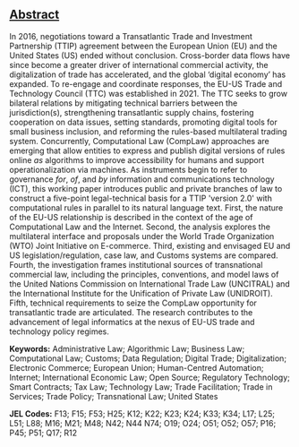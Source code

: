 ## [Abstract](https://github.com/lexmerca/TTIPv2_ToC)

In 2016, negotiations toward a Transatlantic Trade and Investment Partnership (TTIP) agreement between the European Union (EU) and the United States (US) ended without conclusion. Cross-border data flows have since become a greater driver of international commercial activity, the digitalization of trade has accelerated, and the global ‘digital economy’ has expanded. To re-engage and coordinate responses, the EU-US Trade and Technology Council (TTC) was established in 2021. The TTC seeks to grow bilateral relations by mitigating technical barriers between the jurisdiction(s), strengthening transatlantic supply chains, fostering cooperation on data issues, setting standards, promoting digital tools for small business inclusion, and reforming the rules-based multilateral trading system. Concurrently, Computational Law (CompLaw) approaches are emerging that allow entities to express and publish digital versions of rules online *as* algorithms to improve accessibility for humans and support operationalization via machines. As instruments begin to refer to governance *for*, *of*, and *by* information and communications technology (ICT), this working paper introduces public and private branches of law to construct a five-point legal-technical basis for a TTIP 'version 2.0' with computational rules in parallel to its natural language text. First, the nature of the EU-US relationship is described in the context of the age of Computational Law and the Internet. Second, the analysis explores the multilateral interface and proposals under the World Trade Organization (WTO) Joint Initiative on E-commerce. Third, existing and envisaged EU and US legislation/regulation, case law, and Customs systems are compared. Fourth, the investigation frames institutional sources of transnational commercial law, including the principles, conventions, and model laws of the United Nations Commission on International Trade Law (UNCITRAL) and the International Institute for the Unification of Private Law (UNIDROIT). Fifth, technical requirements to seize the CompLaw opportunity for transatlantic trade are articulated. The research contributes to the advancement of legal informatics at the nexus of EU-US trade and technology policy regimes.


**Keywords:** Administrative Law; Algorithmic Law; Business Law; Computational Law; Customs; Data Regulation; Digital Trade; Digitalization; Electronic Commerce; European Union; Human-Centred Automation; Internet; International Economic Law; Open Source; Regulatory Technology; Smart Contracts; Tax Law; Technology Law; Trade Facilitation; Trade in Services; Trade Policy; Transnational Law; United States

**JEL Codes:** F13; F15; F53; H25; K12; K22; K23; K24; K33; K34; L17; L25; L51; L88; M16; M21; M48; N42; N44 N74; O19; O24; O51; O52; O57; P16; P45; P51; Q17; R12


